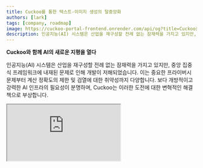 ```yaml
---
title: Cuckoo를 통한 텍스트-이미지 생성의 탈중앙화
authors: [lark]
tags: [company, roadmap]
image: https://cuckoo-portal-frontend.onrender.com/api/og?title=Cuckoo를%20통한%20텍스트-이미지%20생성의%20탈중앙화
description: 인공지능(AI) 시스템은 산업을 재구성할 전례 없는 잠재력을 가지고 있지만, 중앙 집중식 프레임워크에 내재된 문제로 인해 개발이 저해되었습니다. 이는 중요한 프라이버시 문제부터 계산 정확도의 제한 및 검열에 대한 취약성까지 다양합니다.
---
```


**Cuckoo와 함께 AI의 새로운 지평을 열다**

인공지능(AI) 시스템은 산업을 재구성할 전례 없는 잠재력을 가지고 있지만, 중앙 집중식 프레임워크에 내재된 문제로 인해 개발이 저해되었습니다. 이는 중요한 프라이버시 문제부터 계산 정확도의 제한 및 검열에 대한 취약성까지 다양합니다. 보다 개방적이고 강력한 AI 인프라의 필요성이 분명하며, Cuckoo는 이러한 도전에 대한 변혁적인 해결책으로 부상합니다.

<div style={{ position: "relative", paddingTop: "56.25%" }}>
  <iframe
    src="https://customer-wmy0lgubd5pjy3fx.cloudflarestream.com/d5b2ca9a50526dd1151e5126cd212dcd/iframe?poster=https%3A%2F%2Fcustomer-wmy0lgubd5pjy3fx.cloudflarestream.com%2Fd5b2ca9a50526dd1151e5126cd212dcd%2Fthumbnails%2Fthumbnail.jpg%3Ftime%3D%26height%3D600"
    loading="lazy"
    style={{
      border: "none",
      position: "absolute",
      top: 0,
      left: 0,
      height: "100%",
      width: "100%"
    }}
    allow="accelerometer; gyroscope; autoplay; encrypted-media; picture-in-picture;"
    allowFullScreen="true"
  />
</div>

### 왜 Cuckoo 플랫폼을 구축하는가?

Cuckoo는 커뮤니티 주도의 거버넌스 모델을 촉진하는 탈중앙화 AI 인프라를 구축하는 혁신적인 도약을 나타냅니다. 이 접근 방식은 안전성, 자금 조달, 전략적 정렬 및 AI 모델의 지속 가능한 발전의 중요한 측면을 다루며, 탈중앙화된 지능의 새로운 시대를 열어줍니다.

#### 검열 극복

Cuckoo는 AI 애플리케이션이 지리적 한계를 초월하고 제한적인 네트워크를 회피할 수 있도록 하여 전 세계적으로 최첨단 AI 기술에 대한 접근을 민주화합니다.

#### 프라이버시 우선

Cuckoo의 정신 중심에는 고성능을 유지하면서 사용자 데이터를 보호하는 고급 통계 및 암호화 방법을 통해 사용자 프라이버시에 대한 헌신이 있습니다.

#### 포괄적인 검증을 통한 신뢰 보장

Cuckoo는 AI 모델이 생성한 결과의 진위성과 신뢰성을 향상시키는 엄격한 검증 프로토콜을 도입하여 그 복잡성이나 기초적 특성에 관계없이 신뢰성을 보장합니다.

### Cuckoo를 통한 AI의 기술적 탈중앙화

#### Cuckoo AI 생태계

블록체인 기술을 활용하여, Cuckoo AI 생태계는 Miners 네트워크에 AI 작업을 분산시키고, Coordinators는 출력의 품질과 관련성을 감독합니다. 생태계는 플랫폼 내에서 원활한 거래를 촉진하는 블록체인 기반 결제 시스템인 Cuckoo Pay로 운영됩니다.

<img src="/img/cuckoo-ai-architecture.webp" className="rounded border-2" alt="Cuckoo Decentralized Multimodal AI Platform"/>

#### Cuckoo 생태계의 주요 구성 요소

- **Miners**: 자신의 컴퓨팅 자원을 사용하여 AI 작업을 수행하는 엔티티.
- **앱 빌더(코디네이터 노드)**: AI 애플리케이션을 생성하고 작업 분배 및 품질 관리를 담당하는 개발자.
- **Stakers**: 신뢰할 수 있는 Miners와 코디네이터를 지원하기 위해 토큰을 스테이킹하는 참가자.
- **Staking Contract**: Miners와 코디네이터가 등록되고 stakers에 의해 투표되는 스마트 계약.
- **Blob Storage**: AI 작업 출력을 저장하기 위한 탈중앙화 솔루션.
- **Cuckoo Pay**: Cuckoo 생태계 내 모든 거래를 위한 결제 시스템.

### 워크플로우

1. **등록 및 스테이킹**: Miners와 앱 빌더는 스테이킹 계약에 등록하고 토큰을 스테이킹합니다.
2. **작업 할당**: 코디네이터는 Miners에게 작업을 할당하고, Miners는 작업을 수행한 후 결과를 Blob Storage에 업로드합니다.
3. **검증 및 결제**: 코디네이터는 결과를 검증하고 Cuckoo Pay를 통해 결제를 시작합니다.
4. **거버넌스 및 준수**: 플랫폼은 비준수 문제를 처리하고 생태계의 무결성을 보장하기 위한 슬래싱 조건과 같은 메커니즘을 포함합니다.

### 어떻게 시작하나요?

AI 사용자라면 https://cuckoo.network/tg로 이동하세요. `/faucet`으로 무료 포인트를 청구한 후 `/imagine <prompt>`로 생성하고자 하는 이미지를 입력하세요.

> \- /tip \<0x.. 또는 @username\> \<amount\> : 수신 주소 또는 텔레그램 @username에게 팁을 줍니다.
>
> \- /balance : 현재 계정의 지갑 잔액을 표시합니다.
>
> \- /imagine \<prompt\> : 프롬프트에 따라 이미지를 생성합니다.
>
> \- /faucet : 일일 무료 포인트를 청구합니다.

<img src="https://cuckoo-network.b-cdn.net/cuckoo-telegram.webp" className="rounded border-2" alt="Cuckoo Decentralized Multimodal AI Platform"/>

Miners와 AI 앱 빌더를 위해, 향후 업데이트를 위해 다음 뉴스레터를 구독하세요.

<iframe
src="https://cuckoonetwork.substack.com/embed"
width={480}
height={320}
style={{ border: "1px solid #EEE", background: "white" }}
frameBorder={0}
scrolling="no"
/>

### 결론

Cuckoo는 단순한 플랫폼이 아니라 AI 개발 및 배포 방식에서 탈중앙화, 프라이버시, 커뮤니티 거버넌스를 강조하는 패러다임 전환입니다. AI 개발의 지형을 변화시킴으로써, Cuckoo는 보다 공정하고 접근 가능한 기술적 미래를 위한 무대를 마련합니다.

Cuckoo의 개방형 인프라는 보다 포용적이고 안전하며 효율적인 AI 미래를 지지하며, 다양한 부문과 글로벌 시장에 깊은 영향을 미칠 것을 약속합니다.

